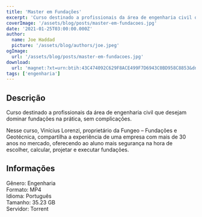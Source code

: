 ```yaml
---
title: 'Master em Fundações'
excerpt: 'Curso destinado a profissionais da área de engenharia civil que desejam dominar fundações na prática, sem complicações.   Nesse curso, Vinícius Lorenzi, proprietário da Fungeo – Fundações e Geotécnica, compartilha a experiência de uma empresa com mais de 30 anos no mercado, oferecendo'
coverImage: '/assets/blog/posts/master-em-fundacoes.jpg'
date: '2021-01-25T03:00:00.000Z'
author:
  name: Joe Haddad
  picture: '/assets/blog/authors/joe.jpeg'
ogImage:
  url: '/assets/blog/posts/master-em-fundacoes.jpg'
download:
  url: 'magnet:?xt=urn:btih:43C474092C629F8ACE499F7D6943C0BD958C8853&dn=Master%20em%20Funda%c3%a7%c3%b5es&tr=udp%3a%2f%2ftracker.openbittorrent.com%3a1337%2fannounce&tr=udp%3a%2f%2ftracker.opentrackr.org%3a1337%2fannounce'
tags: ['engenharia']
---
```

<h2>Descrição</h2>
<p></p><p>Curso destinado a profissionais da área de engenharia civil que desejam dominar fundações na prática, sem complicações. </p><p>Nesse curso, Vinícius Lorenzi, proprietário da Fungeo – Fundações e Geotécnica, compartilha a experiência de uma empresa com mais de 30 anos no mercado, oferecendo ao aluno mais segurança na hora de escolher, calcular, projetar e executar fundações.</p><h2>Informações</h2><p>Gênero: Engenharia<br/>Formato: MP4<br/>Idioma: Português<br/>Tamanho: 35.23 GB<br/>Servidor: Torrent</p>